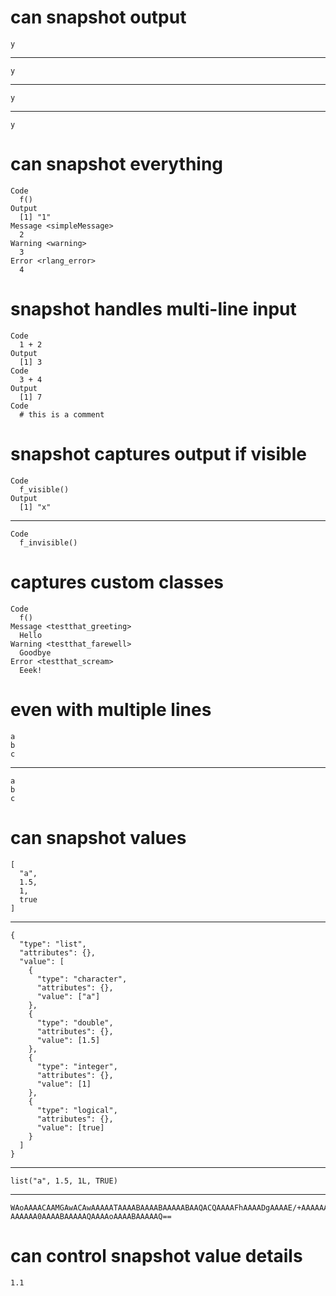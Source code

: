 # can snapshot output

    y

---

    y

---

    y

---

    y

# can snapshot everything

    Code
      f()
    Output
      [1] "1"
    Message <simpleMessage>
      2
    Warning <warning>
      3
    Error <rlang_error>
      4

# snapshot handles multi-line input

    Code
      1 + 2
    Output
      [1] 3
    Code
      3 + 4
    Output
      [1] 7
    Code
      # this is a comment

# snapshot captures output if visible

    Code
      f_visible()
    Output
      [1] "x"

---

    Code
      f_invisible()

# captures custom classes

    Code
      f()
    Message <testthat_greeting>
      Hello
    Warning <testthat_farewell>
      Goodbye
    Error <testthat_scream>
      Eeek!

# even with multiple lines

    a
    b
    c

---

    a
    b
    c

# can snapshot values

    [
      "a",
      1.5,
      1,
      true
    ]

---

    {
      "type": "list",
      "attributes": {},
      "value": [
        {
          "type": "character",
          "attributes": {},
          "value": ["a"]
        },
        {
          "type": "double",
          "attributes": {},
          "value": [1.5]
        },
        {
          "type": "integer",
          "attributes": {},
          "value": [1]
        },
        {
          "type": "logical",
          "attributes": {},
          "value": [true]
        }
      ]
    }

---

    list("a", 1.5, 1L, TRUE)

---

    WAoAAAACAAMGAwACAwAAAAATAAAABAAAABAAAAABAAQACQAAAAFhAAAADgAAAAE/+AAAAAAA
    AAAAAA0AAAABAAAAAQAAAAoAAAABAAAAAQ==

# can control snapshot value details

    1.1

